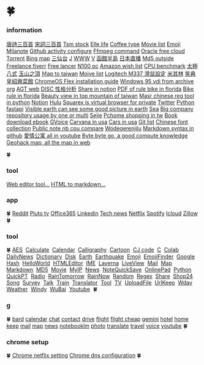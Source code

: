 # 🍀 

### information

[唐詩三百首](https://share.jwint.net/doc/%E5%94%90%E8%A9%A9%E4%B8%89%E7%99%BE%E9%A6%96)
[宋詞三百首](https://share.jwint.net/doc/%E5%AE%8B%E8%A9%9E%E4%B8%89%E7%99%BE%E9%A6%96)
[Tsm stock](https://www.google.com/search?q=stock+tsm&oq=stock+tsm)
[Elle life](https://www.elle.com/tw/life/)
[Coffee type](https://share.jwint.net/doc/cofetype)
[Movie list](https://share.jwint.net/doc/movie%20list)
[Emoji](https://share.jwint.net/doc/emoji)
[Milanote](https://milanote.com/)
[Github activity configure](https://docs.github.com/zh/actions/using-workflows/about-workflows)
[Ffmpeg command](https://blog.miniasp.com/post/2022/10/08/Useful-tool-FFmpeg)
[Oracle free cloud](https://www.oracle.com/cloud/free/)
[Torrent](https://www.bt-tt.com/)
[Bing map](https://www.bing.com/maps?cp=30.309276%7E120.131001&lvl=17.3&setlang=zh-Hant)
[三仙台](https://www.youtube.com/watch?v=dQ7Sd6PGLdA&list=PL9P9juNnx4d6iHss2KTaN-yu50iN6K_2a&index=1)
[J](https://j.jwint.net/)
[WWW](https://www.jwint.net/)
[V](https://v.jwint.net/)
[函館半島](https://www.youtube.com/watch?v=s--MDmshT3I)
[日本直播](https://www.youtube.com/playlist?list=PLtPJtE4_gezc20D5xv6MYtjPIti8xLWRZ)
[Md5 outside](https://emn178.github.io/online-tools/md5.html)
[Freelance fiverr](https://www.fiverr.com/)
[Free lancer](https://www.freelancer.com/job/)
[N100 pc](https://www.amazon.com/s?k=N100&i=electronics&crid=7FK0BP5YSLD8&sprefix=n100%2Celectronics%2C127&ref=nb_sb_noss_1)
[Amazon wish list](https://www.amazon.com/hz/wishlist/ls/1DBIA0QFAZHV8?ref_=wl_dp_add_item_to_list)
[CPU benchmark](https://share.jwint.net/doc/CPU%20benchmark)
[太極八式](https://www.youtube.com/watch?v=j7zKkcVMaq8&list=PL9P9juNnx4d5BEVz35W4qPUZ2bkHi115P)
[玉山之頂](https://www.google.com.tw/maps/@23.4699967,120.957445,3a,75y,90t/data=!3m8!1e1!3m6!1sAF1QipPw4pGsmPLHx48PLzTIudX0PmDEW1wFJ6MTTk6w!2e10!3e11!6shttps:%2F%2Flh5.googleusercontent.com%2Fp%2FAF1QipPw4pGsmPLHx48PLzTIudX0PmDEW1wFJ6MTTk6w%3Dw203-h100-k-no-pi0-ya261.18533-ro0-fo100!7i8192!8i4096?hl=zh-TW&entry=ttu)
[Ｍap to taiwan](https://www.google.com.tw/maps/@23.7574949,121.200516,8z?hl=zh-TW)
[Moive list](https://share.jwint.net/doc/movie%20list)
[Logitech M337 滑鼠設定](https://timyau18.pixnet.net/blog/post/32842162-%E7%BE%85%E6%8A%80-logitech-m337-%E8%97%8D%E7%89%99%E6%BB%91)
[米其林](https://guide.michelin.com/sg/zh_CN/zhe-jiang/hangzhou_1027184/restaurants/affordable/mid-range?sort=distance)
[笑典皇紹興菜館](https://www.sohu.com/a/685777806_304784)
[ChromeOS Flex installation guide](https://support.google.com/chromeosflex/answer/11552529)
[Windows 95 vdi from archive org](https://archive.org/search?query=windows+7+vdi)
[AGT web](https://agt.jwint.net/)
[DISC 性格分析](https://share.jwint.net/doc/DISC%E5%80%8B%E6%80%A7%E5%88%86%E6%9E%90)
[Share in notion](https://todaynews.jwint.net/news/Favorite%20&%20Share%2049914338890b46ba9dbc206b349666d9)
[PDF of rule bike in florida](./佛羅裡達州自行車法_%20自行車法.pdf)
[Bike rule in florida](https://www.bikelaw.com/laws/florida/)
[Beauty view in top mountain of taiwan](https://www.google.com.tw/maps/@23.4699967,120.957445,3a,75y,90t/data=!3m8!1e1!3m6!1sAF1QipPw4pGsmPLHx48PLzTIudX0PmDEW1wFJ6MTTk6w!2e10!3e11!6shttps:%2F%2Flh5.googleusercontent.com%2Fp%2FAF1QipPw4pGsmPLHx48PLzTIudX0PmDEW1wFJ6MTTk6w%3Dw203-h100-k-no-pi0-ya261.18533-ro0-fo100!7i8192!8i4096?hl=zh-TW&entry=ttu)
[Masr chinese reg tool in python](https://github.com/nobody132/masr/blob/master/docs/train.md)
[Notion](https://www.notion.so/)
[Hulu](https://www.hulu.com/content?tab=tv)
[Squarex is virtual browser for private](https://public.sqrx.com/web/)
[Twitter](https://twitter.com/)
[Python fastapi](https://fastapi.tiangolo.com/tutorial/first-steps/)
[Visible earth can see some good picture in earth](https://visibleearth.nasa.gov/)
[Sea](https://jj.jwint.net/ReadStuffSave/doc/%E6%B5%B7)
[Big company repository usage by one or multi](https://jj.jwint.net/ReadStuffSave/all%20of%20their%20code%20in%20one%20repository)
[Sejie](https://share.jwint.net/doc/xbook)
[Pchome shopping in tw](https://24h.pchome.com.tw/)
[Book download ebook](https://www.haodoo.net/)
[GVoice](https://voice.google.com/)
[Carvana in usa](https://www.carvana.com/)
[Cars in usa](https://www.cars.com/)
[Git list](https://www.protectedtext.com/f140f491cecf8ac89ade0d50e3919a7758d70477378c475e16be077)
[Chinese font collection](https://jj.jwint.net/Chinese-Font-From-Taiwan/)
[Public note nb cpu compare](https://share.jwint.net/doc/CPU%20benchmark)
[Wodegerenjilu](https://dachangku.jwint.net/privatee788c23d1c739241ad977bc5cb3344/blob/etc/README.md)
[Markdown syntax in github](https://docs.github.com/zh/get-started/writing-on-github/getting-started-with-writing-and-formatting-on-github/basic-writing-and-formatting-syntax)
[愛情公寓 all in youtube](https://www.youtube.com/watch?v=PoxpC5abUc4&list=PL9P9juNnx4d6Am-hJ4HtP0XqnzsUxJGK5&index=2&t=1629s)
[Byte byte go, a good compute knowledge](https://www.youtube.com/@ByteByteGo/community)
[Geohack map, all the map in web](https://geohack.toolforge.org/geohack.php?language=zh&pagename=%E5%8C%97%E9%A9%AC%E9%87%8C%E4%BA%9A%E7%BA%B3%E7%BE%A4%E5%B2%9B&params=15_11_06_N_145_44_28_E_)

🍀

### tool
[Web editor tool...](https://onlinehtmleditor.dev/)
[HTML to markdown...](https://www.convertsimple.com/convert-html-to-markdown/)


### app
🍀
[Reddit](https://www.reddit.com/)
[Pluto tv](https://pluto.tv/en/live-tv/5268abcd0ce20a8472000114)
[Office365](https://www.microsoft365.com/)
[Linkedin](https://www.linkedin.com/feed/)
[Tech news](https://technews.tw/)
[Netflix](https://www.netflix.com/)
[Spotify](https://open.spotify.com/)
[Icloud](https://www.icloud.com/)
[Zillow](https://www.zillow.com/)
🍀 


### tool
🍀
[AES](https://aes.jwint.net/) 
[Calculate](https://cal.jwint.net/) 
[Calendar](https://calendar.jwint.net/) 
[Calligraphy](https://calligraphylist.jwint.net/) 
[Cartoon](https://carton.jwint.net/) 
[CJ code](https://cj.jwint.net/) 
[C](https://conline.jwint.net/) 
[Colab](https://colab.jwint.net/) 
[DailyNews](https://ppp.jwint.net/todaynews) 
[Dictionary](https://dic.jwint.net/) 
[Disk](https://disk.jwint.net/) 
[Earth](https://earth.jwint.net/) 
[Earthquake](https://earthquake.jwint.net/) 
[Emoji](https://emoji.jwint.net/) 
[EmojiFinder](https://emojifinder.jwint.net/) 
[Google](https://google.jwint.net/) 
[Hash](https://hash.jwint.net/) 
[HelloWorld](https://owl.jwint.net/HelloWorld) 
[HTMLEditor](https://html.jwint.net/) 
[IME](https://ime.jwint.net/) 
[Laverna](https://laverna.jwint.net/) 
[LiveView](https://liveview.jwint.net/) 
[Mail](https://mail.jwint.net/) 
[Map](https://map.jwint.net/) 
[Markdown](https://md.jwint.net/) 
[MD5](https://md5.jwint.net/) 
[Movie](https://movie.jwint.net/) 
[MyIP](https://myip.jwint.net/) 
[News](https://news.jwint.net/) 
[NoteQuickSave](https://n.jwint.net/) 
[OnlinePad](https://onlinepad.jwint.net/) 
[Python](https://python.jwint.net/) 
[QuickPT](https://qp.jwint.net/) 
[Radio](https://radio.jwint.net/) 
[RainTomorrow](https://rain.jwint.net/) 
[RainNow](https://rainnow.jwint.net/) 
[Random](https://random.jwint.net/) 
[Regex](https://regex.jwint.net/) 
[Share](https://share.jwint.net/) 
[Shop24](https://shop.jwint.net/) 
[Song](https://song.jwint.net/) 
[Survey](https://n.jwint.net/) 
[Talk](https://talk.jwint.net/) 
[Train](https://train.jwint.net/) 
[Translator](https://trans.jwint.net/) 
[Tool](https://tool.jwint.net/) 
[TV](https://tv.jwint.net/) 
[UploadFile](https://u.jwint.net/) 
[UrlKeep](https://url.jwint.net/) 
[Wdav](https://wdav.jwint.net/) 
[Weather](https://weather.jwint.net/) 
[Windy](https://windy.jwint.net/) 
[WuBai](https://500.jwint.net/) 
[Youtube](https://youtube.jwint.net/) 
🍀 

### g
🍀
[bard](https://bard.google.com/)
[calendar](https://calendar.google.com/)
[chat](https://mail.google.com/chat/)
[contact](https://contacts.google.com/)
[drive](https://drive.google.com/)
[flight](https://www.google.com/travel/flights)
[flight cheap](https://www.google.com/travel/explore)
[gemini](https://gemini.google.com/app)
[hotel](https://www.google.com/travel/search)
[home](https://home.google.com/)
[keep](https://keep.google.com/)
[mail](https://mail.google.com/)
[map](https://www.google.com.tw/maps/)
[news](https://news.google.com/home?hl=en-US&gl=US&ceid=US:en)
[notebooklm](https://notebooklm.google.com/)
[photo](https://photos.google.com/)
[translate](https://translate.google.com/?source=gtx&sl=en&tl=zh-TW&op=translate)
[travel](https://www.google.com/travel/)
[voice](https://voice.google.com/)
[youtube](https://www.youtube.com/)
🍀

### chrome setup
🍀
[Chrome netflix setting](chrome://settings/content/all?searchSubpage=netflix)
[Chrome dns configuration](chrome://net-internals/#dns)
🍀






